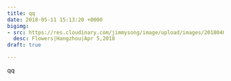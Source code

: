 ```yaml
---
title: qq
date: 2018-05-11 15:13:20 +0000
bigimg:
- src: https://res.cloudinary.com/jimmysong/image/upload/images/2018040501.jpg
  desc: Flowers|Hangzhou|Apr 5,2018
draft: true

---
```

qq